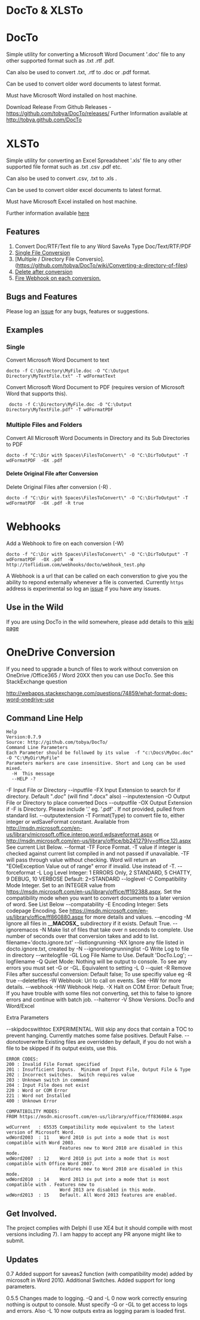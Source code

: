 # DocTo & XLSTo

DocTo
====

Simple utility for converting a Microsoft Word Document '.doc' file to any other supported format 
such as .txt .rtf .pdf.  

Can also be used to convert .txt, .rtf to .doc or .pdf format.

Can be used to convert older word documents to latest format.

Must have Microsoft Word installed on host machine.

Download Release From Github Releases - https://github.com/tobya/DocTo/releases/
Further Information available at http://tobya.github.com/DocTo

XLSTo
=====

Simple utility for converting an Excel Spreadsheet '.xls' file to any other supported file format such as .txt .csv .pdf etc.

Can also be used to convert .csv, .txt to .xls .

Can be used to convert older excel documents to latest format.

Must have Microsoft Excel installed on host machine.

Further information available [here](xlsTo.md)


## Features

  1. Convert Doc/RTF/Text file to any Word SaveAs Type Doc/Text/RTF/PDF
  1. [Single File Conversion](https://github.com/tobya/DocTo/wiki/Converting-a-File-to-PDF)
  1. [Multiple / Directory File Conversio].(https://github.com/tobya/DocTo/wiki/Converting-a-directory-of-files)
  1. [Delete after conversion](https://github.com/tobya/DocTo/wiki/Delete-%5Cinput-File-after-conversion)
  1. [Fire Webhook on each conversion.](https://github.com/tobya/DocTo#webhooks)

  
## Bugs and Features

Please log an [issue](https://github.com/tobya/DocTo/issues) for any bugs, features or suggestions.


## Examples

### Single

Convert Microsoft Word Document to text

    docto -f C:\Directory\MyFile.doc -O "C:\Output Directory\MyTextFile.txt" -T wdFormatText

Convert Microsoft Word Document to PDF (requires version of Microsoft Word that supports this).

     docto -f C:\Directory\MyFile.doc -O "C:\Output Directory\MyTextFile.pdf" -T wdFormatPDF

### Multiple Files and Folders

Convert All Microsoft Word Documents in Directory and its Sub Directories to PDF

    docto -f "C:\Dir with Spaces\FilesToConvert\" -O "C:\DirToOutput" -T wdFormatPDF  -OX .pdf

#### Delete Original File after Conversion ####

Delete Original Files after conversion (-R) . 

    docto -f "C:\Dir with Spaces\FilesToConvert\" -O "C:\DirToOutput" -T wdFormatPDF  -OX .pdf -R true

Webhooks
========

Add a Webhook to fire on each conversion (-W)

    docto -f "C:\Dir with Spaces\FilesToConvert\" -O "C:\DirToOutput" -T wdFormatPDF  -OX .pdf  -W http://toflidium.com/webhooks/docto/webhook_test.php
    
A Webhook is a url that can be called on each converstion to give you the ability to repond externally whenever a file is converted.  Currently `https` address is experimental so log an [issue](https://github.com/tobya/DocTo/issues/new) if you have any issues.

Use in the Wild
---------------

If you are using DocTo in the wild somewhere, please add details to this [wiki page](https://github.com/tobya/DocTo/wiki/Uses-of-DocTo-in-the-wild)


OneDrive Conversion
=======================
If you need to upgrade a bunch of files to work without conversion on OneDrive /Office365 / Word 20XX then you can use DocTo.
See this StackExchange question 

http://webapps.stackexchange.com/questions/74859/what-format-does-word-onedrive-use

## Command Line Help

    Help
    Version:0.7.9
    Source: http://github.com/tobya/DocTo/
    Command Line Parameters
    Each Parameter should be followed by its value  -f "c:\Docs\MyDoc.doc" -O "C:\MyDir\MyFile"
    Parameters markers are case insensitive. Short and Long can be used mixed.
      -H  This message
      --HELP -?
  -F  Input File or Directory
      --inputfile
  -FX Input Extension to search for if directory.  Default "*.doc*" (will find ".docx" also)
      --inputextension
  -O  Output File or Directory to place converted Docs
      --outputfile
  -OX Output Extension if -F is Directory. Please include '.' eg. '.pdf' .
      If not provided, pulled from standard list.
      --outputextension
  -T  Format(Type) to convert file to, either integer or wdSaveFormat constant.
      Available from http://msdn.microsoft.com/en-us/library/microsoft.office.interop.word.wdsaveformat.aspx
      or http://msdn.microsoft.com/en-us/library/office/bb241279(v=office.12).aspx
      See current List Below.
      --format
  -TF Force Format.  -T value if integer is checked against current list compiled in 
      and not passed if unavailable.
      -TF will pass through value without checking. Word will return an 
      "EOleException  Value out of range" error if invalid.
      Use instead of -T.
      --forceformat
  -L  Log Level Integer: 1 ERRORS Only, 2 STANDARD, 5 CHATTY, 9 DEBUG, 10 VERBOSE
      Default: 2=STANDARD
      --loglevel
  -C  Compatibility Mode Integer. Set to an INTEGER value from 
      https://msdn.microsoft.com/en-us/library/office/ff192388.aspx.
      Set the compatibility mode when you want to convert documents to a later version of word.
      See List Below
      --compatability
  -E  Encoding Integer: Sets codepage Encoding.  See
      https://msdn.microsoft.com/en-us/library/office/ff860880.aspx for more details and values.
      --encoding
  -M  Ignore all files in ____MACOSX\___ subdirectory if it exists.  Default True.
      --ignoremacos
  -N  Make list of files that take over n seconds to complete. Use number of seconds
      over that conversion takes and add to list. filename='docto.ignore.txt'
      --listlongrunning
  -NX Ignore any file listed in docto.ignore.txt, created by -N
      --ignorelongrunninglist
  -G  Write Log to file in directory
      --writelogfile
  -GL Log File Name to Use. Default 'DocTo.Log';
      --logfilename
  -Q  Quiet Mode: Nothing will be output to console.  To see any errors you must 
      set -G or -GL. Equivalent to setting -L 0
      --quiet
  -R  Remove Files after successful conversion: Default false; To use specifiy value eg -R true
      --deletefiles
  -W  Webhook: Url to call on events. See -HW for more details.
      --webhook
  -HW Webhook Help.
  -X  Halt on COM Error: Default True;  If you have trouble with some files 
      not converting, set this to false to ignore errors and continue with batch job.
      --halterror
  -V  Show Versions.  DocTo and Word/Excel

Extra Parameters

  --skipdocswithtoc
      EXPERIMENTAL.  Will skip any docs that contain a TOC to prevent hanging.
      Currently matches some false positives.  Default False.
  --donotoverwrite
      Existing files are overridden by default, if you do not wish a file to be
      skipped if its output exists, use this.

    ERROR CODES:
    200 : Invalid File Format specified
    201 : Insufficient Inputs.  Minimum of Input File, Output File & Type
    202 : Incorrect switches.  Switch requires value
    203 : Unknown switch in command
    204 : Input File does not exist
    220 : Word or COM Error
    221 : Word not Installed
    400 : Unknown Error

    COMPATIBILITY MODES:
    FROM https://msdn.microsoft.com/en-us/library/office/ff836084.aspx

    wdCurrent   : 65535 Compatibility mode equivalent to the latest version of Microsoft Word.
    wdWord2003  : 11    Word 2010 is put into a mode that is most compatible with Word 2003.
                        Features new to Word 2010 are disabled in this mode.
    wdWord2007  : 12    Word 2010 is put into a mode that is most compatible with Office Word 2007.
                        Features new to Word 2010 are disabled in this mode.
    wdWord2010  : 14    Word 2013 is put into a mode that is most compatible with . Features new to
                        Word 2013 are disabled in this mode.
    wdWord2013  : 15    Default. All Word 2013 features are enabled.

## Get Involved.

The project complies with Delphi (I use XE4 but it should compile with most versions including 7). I am happy to accept any PR anyone might like to submit.

## Updates     

0.7     Added support for saveas2 function (with compatibility mode) added by microsoft in Word 2010.  Additional Switches. Added support for long parameters.

0.5.5   Changes made to logging.  -Q and -L 0 now work correctly ensuring nothing is output to console.  Must specify -G or -GL to get access to logs and errors.
                                Also -L 10 now outputs extra as logging param is loaded first.

